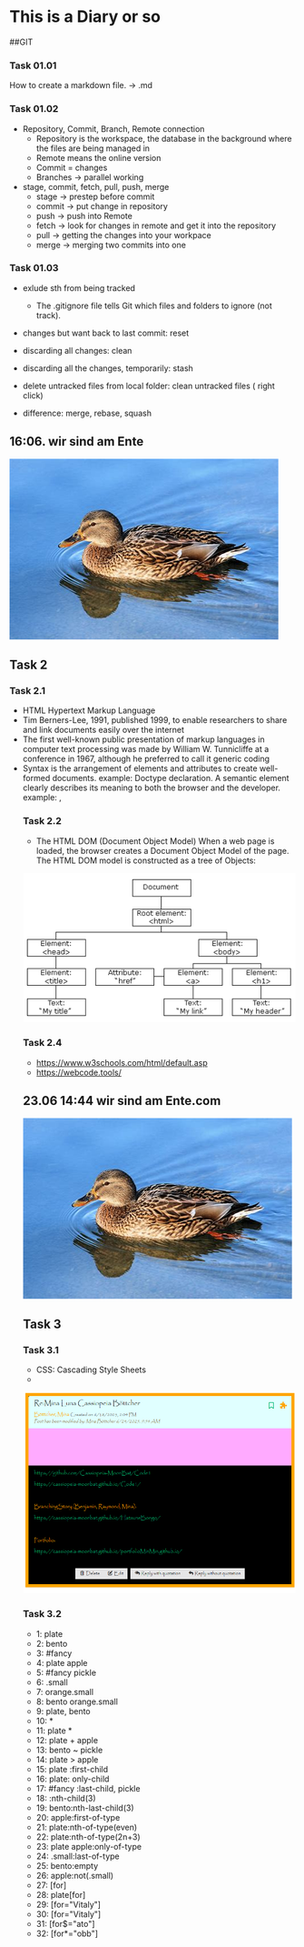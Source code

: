 # This is a Diary or so

##GIT

### Task 01.01
How to create a markdown file. -> .md


### Task 01.02
* Repository, Commit, Branch, Remote connection
  * Repository is the workspace, the database in the background where the files are being managed in
  * Remote means the online version
  * Commit = changes
  * Branches -> parallel working
* stage, commit, fetch, pull, push, merge
  * stage -> prestep before commit
  * commit -> put change in repository
  * push -> push into Remote
  * fetch -> look for changes in remote and get it into the repository
  * pull -> getting the changes into your workpace
  * merge -> merging two commits into one
 
### Task 01.03
* exlude sth from being tracked
    * The .gitignore file tells Git which files and folders to ignore (not track).
 
* changes but want back to last commit: reset
* discarding all changes: clean
* discarding all the changes, temporarily: stash
  
* delete untracked files from local folder: clean untracked files ( right click)
* difference: merge, rebase, squash

## 16:06. wir sind am Ente
![](/Hello/ente.jpg)






## Task 2

### Task 2.1
* HTML Hypertext Markup Language
* Tim Berners-Lee, 1991, published 1999, to enable researchers to share and link documents easily over the internet
* The first well-known public presentation of markup languages in computer text processing was made by William W. Tunnicliffe at a conference in 1967, although he preferred to call it generic coding
* Syntax is the arrangement of elements and attributes to create well-formed documents. example: Doctype declaration. 
  A semantic element clearly describes its meaning to both the browser and the developer. example: <img>, <table>

### Task 2.2 
* The HTML DOM (Document Object Model) When a web page is loaded, the browser creates a Document Object Model of the page. The HTML DOM model is constructed as a tree of Objects:

![](/Hello/DOM.gif)

### Task 2.4
* https://www.w3schools.com/html/default.asp
* https://webcode.tools/


## 23.06 14:44 wir sind am Ente.com
![](/Hello/ente.jpg)

## Task 3

### Task 3.1

* CSS: Cascading Style Sheets
* 

![](/task3.1.png)

### Task 3.2



* 1: plate
* 2: bento
* 3: #fancy
* 4: plate apple
* 5: #fancy pickle
* 6: .small
* 7: orange.small
* 8: bento orange.small
* 9: plate, bento
* 10: *
* 11: plate *
* 12: plate + apple
* 13: bento ~ pickle
* 14: plate > apple
* 15: plate :first-child
* 16: plate: only-child
* 17: #fancy :last-child, pickle
* 18: :nth-child(3)
* 19: bento:nth-last-child(3)
* 20: apple:first-of-type
* 21: plate:nth-of-type(even)
* 22: plate:nth-of-type(2n+3)
* 23: plate apple:only-of-type
* 24: .small:last-of-type
* 25: bento:empty
* 26: apple:not(.small)
* 27: \[for\]
* 28: plate\[for\]
* 29: \[for="Vitaly"\]
* 30: \[for="Vitaly"\]
* 31: \[for$="ato"\]
* 32: \[for*="obb"\]

